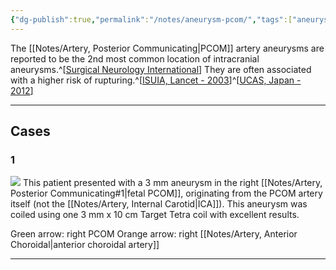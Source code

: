 ```yaml
---
{"dg-publish":true,"permalink":"/notes/aneurysm-pcom/","tags":["aneurysm","aneurysm/unruptured","coil"],"created":"2023-12-11T18:46:03.036-08:00","updated":"2023-12-11T21:22:33.865-08:00"}
---
```



The [[Notes/Artery, Posterior Communicating\|PCOM]] artery aneurysms are reported to be the 2nd most common location of intracranial aneurysms.^[[Surgical Neurology International](https://surgicalneurologyint.com/surgicalint-articles/a-review-of-the-management-of-posterior-communicating-artery-aneurysms-in-the-modern-era/)] They are often associated with a higher risk of rupturing.^[[ISUIA, Lancet - 2003](https://neurosurgerycases.com/literature/isuia-lancet-2003/)]^[[UCAS, Japan - 2012](https://neurosurgerycases.com/literature/ucas-japan-2012/)]

---

## Cases

### 1

![](https://i.imgur.com/z8jMMUk.jpg)
This patient presented with a 3 mm aneurysm in the right [[Notes/Artery, Posterior Communicating#1\|fetal PCOM]], originating from the PCOM artery itself (not the [[Notes/Artery, Internal Carotid\|ICA]]). This aneurysm was coiled using one 3 mm x 10 cm Target Tetra coil with excellent results.

Green arrow: right PCOM
Orange arrow: right [[Notes/Artery, Anterior Choroidal\|anterior choroidal artery]]

---

